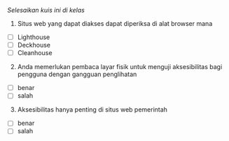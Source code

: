 *Selesaikan kuis ini di kelas*

1. Situs web yang dapat diakses dapat diperiksa di alat browser mana

- [ ] Lighthouse
- [ ] Deckhouse
- [ ] Cleanhouse

2. Anda memerlukan pembaca layar fisik untuk menguji aksesibilitas bagi pengguna dengan gangguan penglihatan

- [ ] benar
- [ ] salah

3. Aksesibilitas hanya penting di situs web pemerintah

- [ ] benar
- [ ] salah
